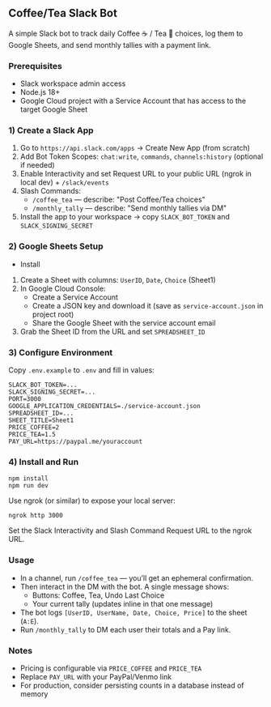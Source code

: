 ## Coffee/Tea Slack Bot

A simple Slack bot to track daily Coffee ☕ / Tea 🍵 choices, log them to Google Sheets, and send monthly tallies with a payment link.

### Prerequisites
- Slack workspace admin access
- Node.js 18+
- Google Cloud project with a Service Account that has access to the target Google Sheet

### 1) Create a Slack App
1. Go to `https://api.slack.com/apps` → Create New App (from scratch)
2. Add Bot Token Scopes: `chat:write`, `commands`, `channels:history` (optional if needed)
3. Enable Interactivity and set Request URL to your public URL (ngrok in local dev) + `/slack/events`
4. Slash Commands:
   - `/coffee_tea` — describe: "Post Coffee/Tea choices"
   - `/monthly_tally` — describe: "Send monthly tallies via DM"
5. Install the app to your workspace → copy `SLACK_BOT_TOKEN` and `SLACK_SIGNING_SECRET`

### 2) Google Sheets Setup

- Install 

1. Create a Sheet with columns: `UserID`, `Date`, `Choice` (Sheet1)
2. In Google Cloud Console:
   - Create a Service Account
   - Create a JSON key and download it (save as `service-account.json` in project root)
   - Share the Google Sheet with the service account email
3. Grab the Sheet ID from the URL and set `SPREADSHEET_ID`

### 3) Configure Environment
Copy `.env.example` to `.env` and fill in values:
```
SLACK_BOT_TOKEN=...
SLACK_SIGNING_SECRET=...
PORT=3000
GOOGLE_APPLICATION_CREDENTIALS=./service-account.json
SPREADSHEET_ID=...
SHEET_TITLE=Sheet1
PRICE_COFFEE=2
PRICE_TEA=1.5
PAY_URL=https://paypal.me/youraccount
```

### 4) Install and Run
```
npm install
npm run dev
```
Use ngrok (or similar) to expose your local server:
```
ngrok http 3000
```
Set the Slack Interactivity and Slash Command Request URL to the ngrok URL.

### Usage
- In a channel, run `/coffee_tea` — you’ll get an ephemeral confirmation.
- Then interact in the DM with the bot. A single message shows:
  - Buttons: Coffee, Tea, Undo Last Choice
  - Your current tally (updates inline in that one message)
- The bot logs `[UserID, UserName, Date, Choice, Price]` to the sheet (`A:E`).
- Run `/monthly_tally` to DM each user their totals and a Pay link.

### Notes
- Pricing is configurable via `PRICE_COFFEE` and `PRICE_TEA`
- Replace `PAY_URL` with your PayPal/Venmo link
- For production, consider persisting counts in a database instead of memory
